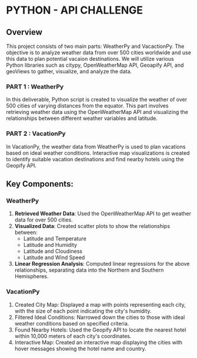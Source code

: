 # PYTHON - API CHALLENGE

## Overview
This project consists of two main parts: WeatherPy and VacactionPy. The objective is to analyze weather data from over 500 cities worldwide and use this data to plan potential vacaion destinations. We will utilize various Python libraries such as citypy, OpenWeatherMap API, Geoapify API, and geoViews to gather, visualize, and analyze the data. 

### PART 1 :  WeatherPy

In  this deliverable, Python script is created to visualize the weather of over 500 cities of varying distances from the equator. This part involves  retrieving weather data using the OpenWeatherMap API and visualizing the relationships between different weather variables and latitude.

### PART 2 : VacationPy

In VacationPy, the weather data from WeatherPy is used to plan vacations based on ideal weather conditions. Interactive map visualizations is created to identify suitable vacation destinations and find nearby hotels using the Geopify API.

## Key Components:
### WeatherPy
1. **Retrieved Weather Data**: Used the OpenWeatherMap API to get weather data for over 500 cities.
2. **Visualized Data**: Created scatter plots to show the relationships between:
    - Latitude and Temperature
    - Latitude and Humidity
    - Latitude and Cloudiness
    - Latitude and Wind Speed
3. **Linear Regression Analysis**: Computed linear regressions for the above relationships, separating data into the Northern and Southern Hemispheres.

### VacationPy
1. Created City Map: Displayed a map with points representing each city, with the size of each point indicating the city's humidity.
2. Filtered Ideal Conditions: Narrowed down the cities to those with ideal weather conditions based on specified criteria.
3. Found Nearby Hotels: Used the Geopify API to locate the nearest hotel within 10,000 meters of each city's coordinates.
4. Interactive Map: Created an interactive map displaying the cities with hover messages showing the hotel name and country.
